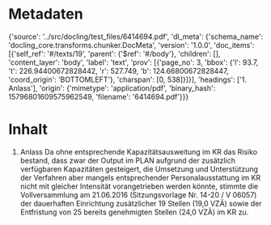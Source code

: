 # Metadaten
{'source': '../src/docling/test_files/6414694.pdf', 'dl_meta': {'schema_name': 'docling_core.transforms.chunker.DocMeta', 'version': '1.0.0', 'doc_items': [{'self_ref': '#/texts/19', 'parent': {'$ref': '#/body'}, 'children': [], 'content_layer': 'body', 'label': 'text', 'prov': [{'page_no': 3, 'bbox': {'l': 93.7, 't': 226.94400672828442, 'r': 527.749, 'b': 124.66800672828447, 'coord_origin': 'BOTTOMLEFT'}, 'charspan': [0, 538]}]}], 'headings': ['1. Anlass'], 'origin': {'mimetype': 'application/pdf', 'binary_hash': 15796801609575962549, 'filename': '6414694.pdf'}}}

# Inhalt
1. Anlass
Da ohne entsprechende Kapazitätsausweitung im KR das Risiko bestand, dass zwar der Output im PLAN aufgrund der zusätzlich verfügbaren Kapazitäten gesteigert, die Umsetzung und Unterstützung der Verfahren aber mangels entsprechender Personalausstattung im KR nicht mit gleicher Intensität vorangetrieben werden könnte, stimmte die Vollversammlung am 21.06.2016 (Sitzungsvorlage Nr. 14-20 / V 06057) der dauerhaften Einrichtung zusätzlicher 19 Stellen (19,0 VZÄ) sowie der Entfristung von 25 bereits genehmigten Stellen (24,0 VZÄ) im KR zu.
